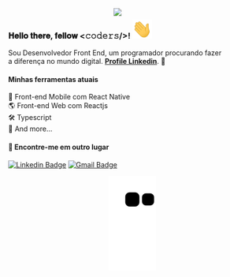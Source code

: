 
<a href="https://app.daily.dev/maarcusvinicius" target="_blank">
    <img
      width="290"
      align="right"
      src="https://api.daily.dev/devcards/c3599094123846efab91663d6921177d.png?r=96c"
    />
  </a>

### 𝐇𝐞𝐥𝐥𝐨 𝐭𝐡𝐞𝐫𝐞, 𝐟𝐞𝐥𝐥𝐨𝐰 <𝚌𝚘𝚍𝚎𝚛𝚜/>! <img width="40" src="https://raw.githubusercontent.com/ABSphreak/ABSphreak/master/gifs/Hi.gif">

Sou Desenvolvedor Front End, um programador procurando fazer <br>a diferença no mundo digital. [**Profile Linkedin**](https://www.linkedin.com/in/marcus-vinicius-507718228/). 🚀

#### Minhas ferramentas atuais
📲 Front-end Mobile com React Native  
🌎 Front-end Web com Reactjs   
🛠️ Typescript  
🧰 And more...  


#### 💬 Encontre-me em outro lugar

[![Linkedin Badge](https://img.shields.io/badge/-Linkedin-blue?style=flat-square&logo=Linkedin&logoColor=white&link=https://www.linkedin.com/in/marcus-vinicius-507718228/)](https://www.linkedin.com/in/marcus-vinicius-507718228/)
[![Gmail Badge](https://img.shields.io/badge/-marcus.editor77@gmail.com-c14438?style=flat-square&logo=Gmail&logoColor=white&link=mailto:marcus.editor77@gmail.com)](marcus.editor77@gmail.com)

<div align="center">
  
  ![Snake animation](https://github.com/maarcusvinicius/maarcusvinicius/blob/output/github-contribution-grid-snake.svg)
  
</div>
  
